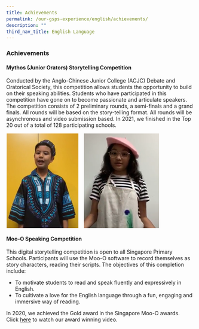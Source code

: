 ```yaml
---
title: Achievements
permalink: /our-gsps-experience/english/achievements/
description: ""
third_nav_title: English Language
---
```

### **Achievements**
#### **Mythos (Junior Orators) Storytelling Competition**
Conducted by the Anglo-Chinese Junior College (ACJC) Debate and Oratorical Society, this competition allows students the opportunity to build on their speaking abilities. Students who have participated in this competition have gone on to become passionate and articulate speakers.  The competition consists of 2 preliminary rounds, a semi-finals and a grand finals. All rounds will be based on the story-telling format. All rounds will be asynchronous and video submission based. In 2021, we finished in the Top 20 out of a total of 128 participating schools.

<img src="/images/eng13.jpeg" style="width:38%;margin-left:1px;;margin-right:15px;" align=left>
<img src="/images/eng14.jpeg" style="width:40%" align=left>

<br clear="left">

#### **Moo-O Speaking Competition**
This digital storytelling competition is open to all Singapore Primary Schools. Participants will use the Moo-O software to record themselves as story characters, reading their scripts. The objectives of this completion include: 

* To motivate students to read and speak fluently and expressively in English.
* To cultivate a love for the English language through a fun, engaging and immersive way of reading.

In 2020, we achieved the Gold award in the Singapore Moo-O awards. <br>
Click [here](https://www.dropbox.com/sh/5a1el3rmu84boze/AACZm0aY01QmlIsvF4xjyuG8a?dl=0&lst=&preview=+GOLD+Team+10+GONGSHANG+PRIMARY+SCHOOL.mp4) to watch our award winning video.
